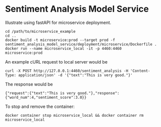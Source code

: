 # Sentiment Analysis Model Service
Illustrate using fastAPI for microservice deployment.

```
cd /path/to/microservice_example
cd ..
docker build -t microservice:prod --target prod -f sentiment_analysis_model_service/deployment/microservice/Dockerfile .
docker run --name microservice_local -it -p 4460:4460 microservice:prod
```

An example cURL request to local server would be
```
curl -X POST http://127.0.0.1:4460/sentiment_analysis -H 'Content-Type: application/json' -d '{"text":"This is very good."}'
```

The response would be
```
{"request":{"text":"This is very good."},"response":{"word_num":4,"sentiment_score":3.0}}
```

To stop and remove the container:
```
docker container stop microservice_local && docker container rm microservice_local
```
